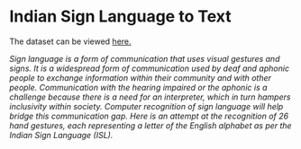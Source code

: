 # Indian Sign Language to Text

The dataset can be viewed [here.](https://drive.google.com/drive/folders/1P2ZSr6JD3MC-AJ11mMAg7203EvhGVceO?usp=sharing)


*Sign language is a form of communication that uses visual gestures and signs. It is a widespread form of communication used by deaf and aphonic people to exchange information within their community and with other people. Communication with the hearing impaired or the aphonic is a challenge because there is a need for an interpreter, which in turn hampers inclusivity within society. Computer recognition of sign language will help bridge this communication gap. Here is an attempt at the recognition of 26 hand gestures, each representing a letter of the English alphabet as per the Indian Sign Language (ISL).*

